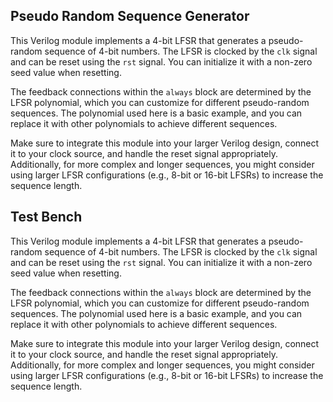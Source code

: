 ## Pseudo Random Sequence Generator

This Verilog module implements a 4-bit LFSR that generates a pseudo-random sequence of 4-bit numbers. The LFSR is clocked by the `clk` signal and can be reset using the `rst` signal. You can initialize it with a non-zero seed value when resetting.

The feedback connections within the `always` block are determined by the LFSR polynomial, which you can customize for different pseudo-random sequences. The polynomial used here is a basic example, and you can replace it with other polynomials to achieve different sequences.

Make sure to integrate this module into your larger Verilog design, connect it to your clock source, and handle the reset signal appropriately. Additionally, for more complex and longer sequences, you might consider using larger LFSR configurations (e.g., 8-bit or 16-bit LFSRs) to increase the sequence length.

## Test Bench

This Verilog module implements a 4-bit LFSR that generates a pseudo-random sequence of 4-bit numbers. The LFSR is clocked by the `clk` signal and can be reset using the `rst` signal. You can initialize it with a non-zero seed value when resetting.

The feedback connections within the `always` block are determined by the LFSR polynomial, which you can customize for different pseudo-random sequences. The polynomial used here is a basic example, and you can replace it with other polynomials to achieve different sequences.

Make sure to integrate this module into your larger Verilog design, connect it to your clock source, and handle the reset signal appropriately. Additionally, for more complex and longer sequences, you might consider using larger LFSR configurations (e.g., 8-bit or 16-bit LFSRs) to increase the sequence length.
